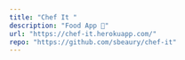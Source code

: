 ```yaml
---
title: "Chef It "
description: "Food App 🍴"
url: "https://chef-it.herokuapp.com/"
repo: "https://github.com/sbeaury/chef-it"
---
```

